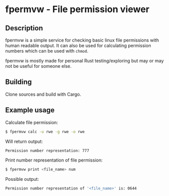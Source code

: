 # fpermvw - File permission viewer

## Description
fpermvw is a simple service for checking basic linux file permissions with human
readable output. It can also be used for calculating permission numbers which can be used with `chmod`. 

fpermvw is mostly made for personal Rust testing/exploring but may or may not be useful for someone else. 

## Building
Clone sources and build with Cargo.

## Example usage
Calculate file permission:

```bash
$ fpermvw calc -u rwe -g rwe -o rwe
```
Will return output: 
```bash
Permission number representation: 777
```
Print number representation of file permission: 
```bash
$ fpermvw print <file_name> num
```
Possible output: 
```bash
Permission number representation of '<file_name>' is: 0644
```
